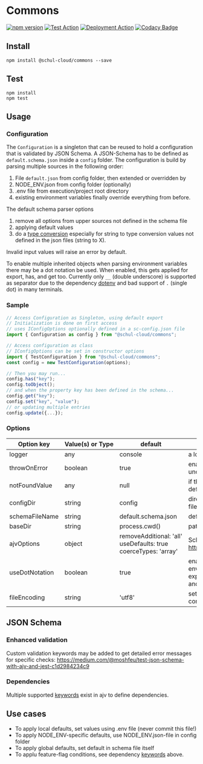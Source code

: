 # Commons

[![npm version](https://badge.fury.io/js/%40schul-cloud%2Fcommons.svg)](https://www.npmjs.com/package/@schul-cloud/commons)
[![Test Action](https://github.com/schul-cloud/commons/workflows/Test/badge.svg)](https://github.com/schul-cloud/commons/actions)
[![Deployment Action](https://github.com/schul-cloud/commons/workflows/Build%20and%20Publish/badge.svg)](https://github.com/schul-cloud/commons/actions)
[![Codacy Badge](https://api.codacy.com/project/badge/Grade/fd0d792b16a342a69df80cc4e96ef1f8)](https://www.codacy.com/manual/schul-cloud/commons?utm_source=github.com&utm_medium=referral&utm_content=schul-cloud/commons&utm_campaign=Badge_Grade)

<!--
[![Build Status][travis-image]][travis-url]
[![Dependency Status][daviddm-image]][daviddm-url]
[![Coverage percentage][coveralls-image]][coveralls-url]
[![experimental](http://badges.github.io/stability-badges/dist/experimental.svg)](http://github.com/badges/stability-badges)
-->

## Install

    npm install @schul-cloud/commons --save

## Test

    npm install
    npm test

## Usage

### Configuration

The `Configuration` is a singleton that can be reused to hold a configuration that is validated by JSON Schema. A JSON-Schema has to be defined as `default.schema.json` inside a `config` folder. The configuration is build by parsing multiple sources in the following order:

1. File `default.json` from config folder, then extended or overridden by
2. NODE_ENV.json from config folder (optionally)
3. .env file from execution/project root directory
4. existing environment variables finally override everything from before.

The default schema parser options

1. remove all options from upper sources not defined in the schema file
2. applying default values
3. do a [type conversion](https://ajv.js.org/coercion.html) especially for string to type conversion values not defined in the json files (string to X).

Invalid input values will raise an error by default.

To enable multiple inherited objects when parsing environment variables there may be a dot notation be used. When enabled, this gets applied for export, has, and get too. Currently only `__` (double underscore) is supported as separator due to the dependency [dotenv](https://www.npmjs.com/package/dotenv#should-i-have-multiple-env-files) and bad support of `.` (single dot) in many terminals.

### Sample

```javascript
// Access Configuration as Singleton, using default export
// Initialization is done on first access
// uses IConfigOptions optionally defined in a sc-config.json file
import { Configuration as config } from "@schul-cloud/commons";

// Access configuration as class
// IConfigOptions can be set in constructor options
import { TestConfiguration } from "@schul-cloud/commons";
const config = new TestConfiguration(options);

// Then you may run...
config.has("key");
config.toObject();
// and when the property key has been defined in the schema...
config.get("key");
config.set("key", "value");
// or updating multiple entries
config.update({...});
```

### Options

| Option&nbsp;key | Value(s)&nbsp;or&nbsp;Type | default                                                                               | Description                                                                                                                             |
| --------------- | -------------------------- | ------------------------------------------------------------------------------------- | --------------------------------------------------------------------------------------------------------------------------------------- |
| logger          | any                        | console                                                                               | a logger instance                                                                                                                       |
| throwOnError    | boolean                    | true                                                                                  | enable throwing an error when an undefined configuration value is requested                                                             |
| notFoundValue   | any                        | null                                                                                  | if throwOnError is not set true, an alternate default value may returned                                                                |
| configDir       | string                     | config                                                                                | directory where schema and configuration files are located                                                                              |
| schemaFileName  | string                     | default.schema.json                                                                   | default schema file name                                                                                                                |
| baseDir         | string                     | process.cwd()                                                                         | path to folder where configDir is located                                                                                               |
| ajvOptions      | object                     | removeAdditional:&nbsp;'all' <br>useDefaults:&nbsp;true <br>coerceTypes:&nbsp;'array' | Schema Parser Options, see https://github.com/epoberezkin/ajv#options                                                                   |
| useDotNotation  | boolean                    | true                                                                                  | enables dot notation for parsing environment variables (not json files!) and exporting the current config using has, get, and toObject. |
| fileEncoding    | string                     | 'utf8'                                                                                | set file encoding for imported schema and configuration files                                                                           |

## JSON Schema

### Enhanced validation

Custom validation keywords may be added to get detailed error messages for specific checks:
https://medium.com/@moshfeu/test-json-schema-with-ajv-and-jest-c1d2984234c9

### Dependencies

Multiple supported [keywords](https://github.com/epoberezkin/ajv/blob/master/KEYWORDS.md#keywords) exist in ajv to define dependencies.

## Use cases

- To apply local defaults, set values using .env file (never commit this file!)
- To apply NODE_ENV-specific defaults, use NODE_ENV.json-file in config folder
- To apply global defaults, set default in schema file itself
- To applu feature-flag conditions, see dependency [keywords](https://github.com/epoberezkin/ajv/blob/master/KEYWORDS.md#keywords) above.

